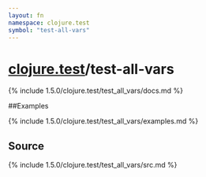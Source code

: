```yaml
---
layout: fn
namespace: clojure.test
symbol: "test-all-vars"
---
```


# [clojure.test](../)/test-all-vars

{% include 1.5.0/clojure.test/test_all_vars/docs.md %}

##Examples

{% include 1.5.0/clojure.test/test_all_vars/examples.md %}
## Source
{% include 1.5.0/clojure.test/test_all_vars/src.md %}

